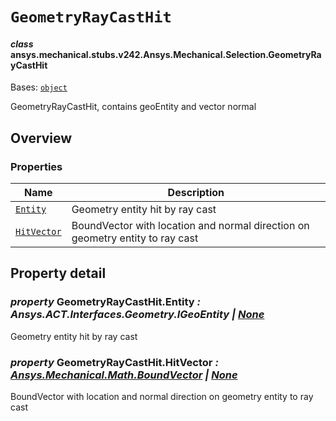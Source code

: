 # `GeometryRayCastHit`

<a id="ansys.mechanical.stubs.v242.Ansys.Mechanical.Selection.GeometryRayCastHit"></a>

#### *class* ansys.mechanical.stubs.v242.Ansys.Mechanical.Selection.GeometryRayCastHit

Bases: [`object`](https://docs.python.org/3/library/functions.html#object)

GeometryRayCastHit, contains geoEntity and vector normal

<!-- !! processed by numpydoc !! -->

<a id="overview"></a>

## Overview

### Properties

| Name | Description |
|---------------------------------------------------------------------------------------------------------------|-------------------------------------------------------------------------------|
| [`Entity`](#GeometryRayCastHit.Entity)       | Geometry entity hit by ray cast                                               |
| [`HitVector`](#GeometryRayCastHit.HitVector) | BoundVector with location and normal direction on geometry entity to ray cast |

<a id="property-detail"></a>

## Property detail

<a id="GeometryRayCastHit.Entity"></a>

### *property* GeometryRayCastHit.Entity *: Ansys.ACT.Interfaces.Geometry.IGeoEntity | [None](https://docs.python.org/3/library/constants.html#None)*

Geometry entity hit by ray cast

<!-- !! processed by numpydoc !! -->

<a id="GeometryRayCastHit.HitVector"></a>

### *property* GeometryRayCastHit.HitVector *: [Ansys.Mechanical.Math.BoundVector](../Math/BoundVector.md#ansys.mechanical.stubs.v242.Ansys.Mechanical.Math.BoundVector) | [None](https://docs.python.org/3/library/constants.html#None)*

BoundVector with location and normal direction on geometry entity to ray cast

<!-- !! processed by numpydoc !! -->


